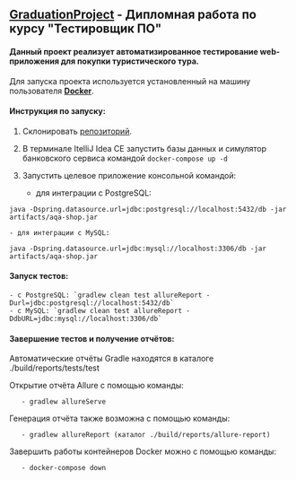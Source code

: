 
## [GraduationProject](https://github.com/Nadine0109/GraduationProject) - Дипломная работа по курсу "Тестировщик ПО"

#### Данный проект реализует автоматизированное тестирование web-приложения для покупки туристического тура.

Для запуска проекта используется установленный на машину пользователя **[Docker](https://www.docker.com/)**.

#### **Инструкция по запуску:**

 1. Склонировать [репозиторий](https://github.com/Nadine0109/GraduationProject).

 2. В терминале ItelliJ Idea CE запустить базы данных и симулятор банковского сервиса командой `docker-compose up -d`
    
 3. Запустить целевое приложение консольной командой:
 
    - для интеграции с PostgreSQL:
  
  `java -Dspring.datasource.url=jdbc:postgresql://localhost:5432/db -jar artifacts/aqa-shop.jar`
  
    - для интеграции с MySQL:
  
  `java -Dspring.datasource.url=jdbc:mysql://localhost:3306/db -jar artifacts/aqa-shop.jar`


 #### **Запуск тестов:**

    - с PostgreSQL: `gradlew clean test allureReport -Durl=jdbc:postgresql://localhost:5432/db`
    - с MySQL: `gradlew clean test allureReport -DdbURL=jdbc:mysql://localhost:3306/db`


 #### **Завершение тестов и получение отчётов:**
  Автоматические отчёты Gradle находятся в каталоге ./build/reports/tests/test

  Открытие отчёта Allure с помощью команды:

       - gradlew allureServe

  Генерация отчёта также возможна с помощью команды:

       - gradlew allureReport (каталог ./build/reports/allure-report)


  Завершить работы контейнеров Docker можно с помощью команды:

       - docker-compose down

